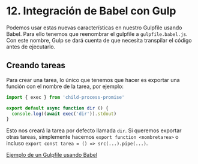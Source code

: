 # 12. Integración de Babel con Gulp

Podemos usar estas nuevas características en nuestro Gulpfile usando Babel. Para ello tenemos que reenombrar el gulpfile a `gulpfile.babel.js`. Con este nombre, Gulp se dará cuenta de que necesita transpilar el código antes de ejecutarlo.

## Creando tareas

Para crear una tarea, lo único que tenemos que hacer es exportar una función con el nombre de la tarea, por ejemplo:

```JavaScript
import { exec } from 'child-process-promise'

export default async function dir () {
  console.log((await exec('dir')).stdout)
}
```

Esto nos creará la tarea por defecto llamada `dir`. Si queremos exportar otras tareas, simplemente hacemos `export function <nombretarea>` o incluso `export const tarea = () => src(...).pipe(...)`.


[Ejemplo de un Gulpfile usando Babel](https://gist.github.com/CodeTheory/cc7d79d1dad0622a9f9c)
